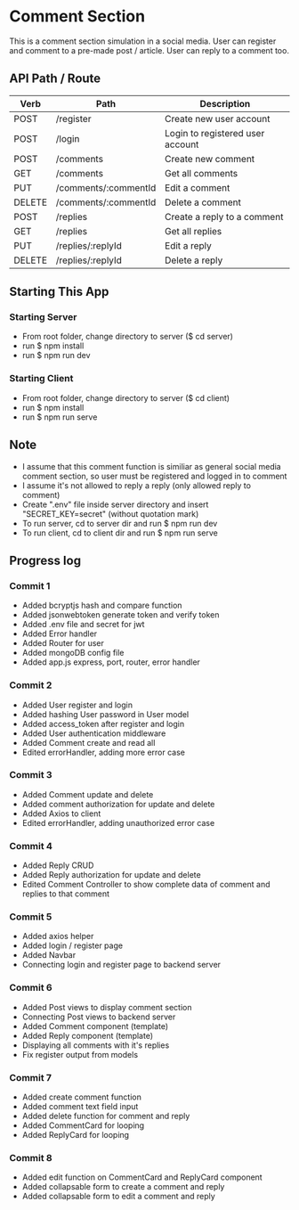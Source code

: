 # Comment Section 
This is a comment section simulation in a social media.
User can register and comment to a pre-made post / article.
User can reply to a comment too.

## API Path / Route
|Verb |Path |Description |
|---|---|---|
|POST |/register | Create new user account  |
|POST |/login | Login to registered user account   |
|POST |/comments | Create new comment   |
|GET |/comments | Get all comments   |
|PUT |/comments/:commentId | Edit a comment   |
|DELETE |/comments/:commentId | Delete a comment   |
|POST |/replies | Create a reply to a comment   |
|GET |/replies | Get all replies   |
|PUT |/replies/:replyId | Edit a reply   |
|DELETE |/replies/:replyId | Delete a reply   |

## Starting This App
### Starting Server
- From root folder, change directory to server ($ cd server)
- run $ npm install
- run $ npm run dev
### Starting Client
- From root folder, change directory to server ($ cd client)
- run $ npm install
- run $ npm run serve

## Note
- I assume that this comment function is similiar as general social media comment section, so user must be registered and logged in to comment
- I assume it's not allowed to reply a reply (only allowed reply to comment)
- Create ".env" file inside server directory and insert "SECRET_KEY=secret" (without quotation mark)
- To run server, cd to server dir and run $ npm run dev
- To run client, cd to client dir and run $ npm run serve

## Progress log
### Commit 1
- Added bcryptjs hash and compare function
- Added jsonwebtoken generate token and verify token
- Added .env file and secret for jwt
- Added Error handler
- Added Router for user
- Added mongoDB config file
- Added app.js express, port, router, error handler
### Commit 2
- Added User register and login
- Added hashing User password in User model
- Added access_token after register and login
- Added User authentication middleware
- Added Comment create and read all
- Edited errorHandler, adding more error case
### Commit 3
- Added Comment update and delete
- Added comment authorization for update and delete
- Added Axios to client
- Edited errorHandler, adding unauthorized error case
### Commit 4
- Added Reply CRUD
- Added Reply authorization for update and delete
- Edited Comment Controller to show complete data of comment and replies to that comment
### Commit 5
- Added axios helper
- Added login / register page
- Added Navbar
- Connecting login and register page to backend server
### Commit 6
- Added Post views to display comment section
- Connecting Post views to backend server
- Added Comment component (template)
- Added Reply component (template)
- Displaying all comments with it's replies
- Fix register output from models
### Commit 7
- Added create comment function
- Added comment text field input
- Added delete function for comment and reply
- Added CommentCard for looping
- Added ReplyCard for looping
### Commit 8
- Added edit function on CommentCard and ReplyCard component
- Added collapsable form to create a comment and reply
- Added collapsable form to edit a comment and reply
